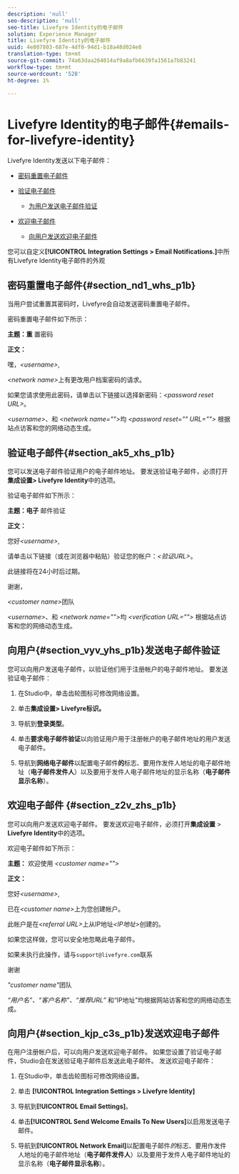 ```yaml
---
description: 'null'
seo-description: 'null'
seo-title: Livefyre Identity的电子邮件
solution: Experience Manager
title: Livefyre Identity的电子邮件
uuid: 4e807803-687e-4df0-94d1-b18a48d024e8
translation-type: tm+mt
source-git-commit: 74a63daa264014af9a8afb6639fa1561a7b83241
workflow-type: tm+mt
source-wordcount: '528'
ht-degree: 1%

---
```



# Livefyre Identity的电子邮件{#emails-for-livefyre-identity}

Livefyre Identity发送以下电子邮件：

* [密码重置电子邮件](#c_emails_for_livefyre_identity/section_nd1_whs_p1b)
* [验证电子邮件](#c_emails_for_livefyre_identity/section_ak5_xhs_p1b)
   * [为用户发送电子邮件验证](#c_emails_for_livefyre_identity/section_vyv_yhs_p1b)

* [欢迎电子邮件](#c_emails_for_livefyre_identity/section_z2v_zhs_p1b)
   * [向用户发送欢迎电子邮件](#c_emails_for_livefyre_identity/section_kjp_c3s_p1b)

您可以自定义&#x200B;**[!UICONTROL Integration Settings > Email Notifications.]**&#x200B;中所有Livefyre Identity电子邮件的外观

## 密码重置电子邮件{#section_nd1_whs_p1b}

当用户尝试重置其密码时，Livefyre会自动发送密码重置电子邮件。

密码重置电子邮件如下所示：

**主题：重** 置密码

**正文：**

嘿，*&lt;username>*,

*&lt;network name>*&#x200B;上有更改用户档案密码的请求。

如果您请求使用此密码，请单击以下链接以选择新密码：*&lt;password reset URL>*。

*&lt;username>*、和 *&lt;network name=&quot;&quot;>*&#x200B;均 *&lt;password reset=&quot;&quot; URL=&quot;&quot;>* 根据站点访客和您的网络动态生成。

## 验证电子邮件{#section_ak5_xhs_p1b}

您可以发送电子邮件验证用户的电子邮件地址。 要发送验证电子邮件，必须打开&#x200B;**集成设置> Livefyre Identity**&#x200B;中的选项。

验证电子邮件如下所示：

**主题：电子** 邮件验证

**正文：**

您好&#x200B;*&lt;username>*,

请单击以下链接（或在浏览器中粘贴）验证您的帐户：*&lt;验证URL>*。

此链接将在24小时后过期。

谢谢，

*&lt;customer name>*&#x200B;团队

*&lt;username>*、和 *&lt;network name=&quot;&quot;>*&#x200B;均 *&lt;verification URL=&quot;&quot;>* 根据站点访客和您的网络动态生成。

## 向用户{#section_vyv_yhs_p1b}发送电子邮件验证

您可以向用户发送电子邮件，以验证他们用于注册帐户的电子邮件地址。 要发送验证电子邮件：

1. 在Studio中，单击齿轮图标可修改网络设置。
1. 单击&#x200B;**集成设置> Livefyre标识。**

1. 导航到&#x200B;**登录类型**。
1. 单击&#x200B;**要求电子邮件验证**&#x200B;以向验证用户用于注册帐户的电子邮件地址的用户发送电子邮件。
1. 导航到&#x200B;**网络电子邮件**&#x200B;以配置电子邮件&#x200B;**的**&#x200B;标志、要用作发件人地址的电子邮件地址（**电子邮件发件人**）以及要用于发件人电子邮件地址的显示名称（**电子邮件显示名称**）。

## 欢迎电子邮件 {#section_z2v_zhs_p1b}

您可以向用户发送欢迎电子邮件。 要发送欢迎电子邮件，必须打开&#x200B;**集成设置** > **Livefyre Identity**&#x200B;中的选项。

欢迎电子邮件如下所示：

**主题：** 欢迎使用  *&lt;customer name=&quot;&quot;>*

**正文：**

您好&#x200B;*&lt;username>*,

已在&#x200B;*&lt;customer name>*&#x200B;上为您创建帐户。

此帐户是在&#x200B;*&lt;referral URL>*&#x200B;上从IP地址&#x200B;*&lt;IP地址>*&#x200B;创建的。

如果您这样做，您可以安全地忽略此电子邮件。

如果未执行此操作，请与`support@livefyre.com`联系

谢谢

*&quot;customer name&quot;*&#x200B;团队

*“用户名”、“客户名称”、“推荐URL”* 和“IP地址”均根据网站访客和您的网络动态生成。

## 向用户{#section_kjp_c3s_p1b}发送欢迎电子邮件

在用户注册帐户后，可以向用户发送欢迎电子邮件。 如果您设置了验证电子邮件，Studio会在发送验证电子邮件后发送此电子邮件。 发送欢迎电子邮件：

1. 在Studio中，单击齿轮图标可修改网络设置。
1. 单击 **[!UICONTROL Integration Settings > Livefyre Identity]**

1. 导航到&#x200B;**[!UICONTROL Email Settings]**。

1. 单击&#x200B;**[!UICONTROL Send Welcome Emails To New Users]**&#x200B;以启用发送电子邮件。
1. 导航到&#x200B;**[!UICONTROL Network Email]**&#x200B;以配置电子邮件&#x200B;*的*&#x200B;标志、要用作发件人地址的电子邮件地址（**电子邮件发件人**）以及要用于发件人电子邮件地址的显示名称（**电子邮件显示名称**）。
